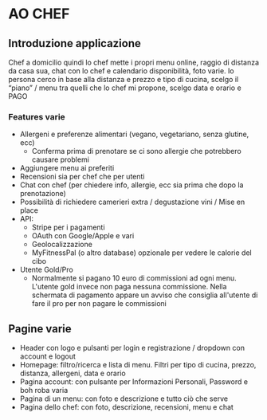 # AO CHEF

## Introduzione applicazione

Chef a domicilio quindi lo chef mette i propri menu online, raggio di distanza da casa sua, chat con lo chef e calendario disponibilità, foto varie.
Io persona cerco in base alla distanza e prezzo e tipo di cucina, scelgo il “piano” / menu tra quelli che lo chef mi propone, scelgo data e orario e PAGO

### Features varie

-   Allergeni e preferenze alimentari (vegano, vegetariano, senza glutine, ecc)
    -   Conferma prima di prenotare se ci sono allergie che potrebbero causare problemi
-   Aggiungere menu ai preferiti
-   Recensioni sia per chef che per utenti
-   Chat con chef (per chiedere info, allergie, ecc sia prima che dopo la prenotazione)
-   Possibilità di richiedere camerieri extra / degustazione vini / Mise en place
-   API:
    -   Stripe per i pagamenti
    -   OAuth con Google/Apple e vari
    - Geolocalizzazione
    -   MyFitnessPal (o altro database) opzionale per vedere le calorie del cibo
-   Utente Gold/Pro
    -   Normalmente si pagano 10 euro di commissioni ad ogni menu. L'utente gold invece non paga nessuna commissione. Nella schermata di pagamento appare un avviso che consiglia all'utente di fare il pro per non pagare le commissioni

## Pagine varie

-   Header con logo e pulsanti per login e registrazione / dropdown con account e logout
-   Homepage: filtro/ricerca e lista di menu. Filtri per tipo di cucina, prezzo, distanza, allergeni, data e orario
-   Pagina account: con pulsante per Informazioni Personali, Password e boh roba varia
-   Pagina di un menu: con foto e descrizione e tutto ciò che serve
-   Pagina dello chef: con foto, descrizione, recensioni, menu e chat


